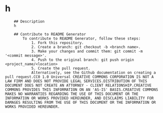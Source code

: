 # h

        ## Description
        h

        ## Contribute to README Generator
            To contribute to README Generator, follow these steps:
                1. Fork this repository.
                2. Create a branch: git checkout -b <branch name>.
                3. Make your changes and commit them: git commit -m '<commit message>'.
                4. Push to the original branch: git push origin <project_name/<location>
                5. Create the pull request.
                Alternatively, see the Github documentation on creating a pull request.CC0 1.0 Universal CREATIVE COMMONS CORPORATION IS NOT A LAW FIRM AND DOES NOT PROVIDE LEGAL SERVICES.DISTRIBUTION OF THIS DOCUMENT DOES NOT CREATE AN ATTORNEY - CLIENT RELATIONSHIP.CREATIVE COMMONS PROVIDES THIS INFORMATION ON AN 'AS-IS' BASIS.CREATIVE COMMONS MAKES NO WARRANTIES REGARDING THE USE OF THIS DOCUMENT OR THE INFORMATION OR WORKS PROVIDED HEREUNDER, AND DISCLAIMS LIABILITY FOR DAMAGES RESULTING FROM THE USE OF THIS DOCUMENT OR THE INFORMATION OR WORKS PROVIDED HEREUNDER.